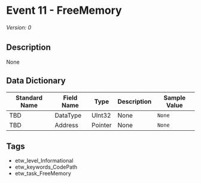 # Event 11 - FreeMemory
###### Version: 0

## Description
None

## Data Dictionary
|Standard Name|Field Name|Type|Description|Sample Value|
|---|---|---|---|---|
|TBD|DataType|UInt32|None|`None`|
|TBD|Address|Pointer|None|`None`|

## Tags
* etw_level_Informational
* etw_keywords_CodePath
* etw_task_FreeMemory